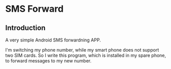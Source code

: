 # SMS Forward

## Introduction

A very simple Android SMS forwardning APP.

I'm switching my phone number, while my smart phone does not support two SIM cards. So I write this program, which is installed in my spare phone, to forward messages to my new number.



